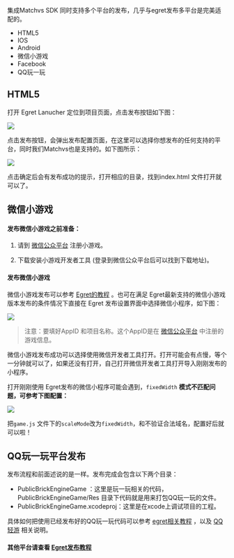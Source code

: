 集成Matchvs SDK 同时支持多个平台的发布，几乎与egret发布多平台是完美适配的。  

- HTML5 
- IOS
- Android
- 微信小游戏
- Facebook
- QQ玩一玩

## HTML5 

打开 Egret Lanucher 定位到项目页面，点击发布按钮如下图：

![](http://imgs.matchvs.com/static/Doc-img/gamePub/EgretImg/egret_report1.png)

点击发布按钮，会弹出发布配置页面，在这里可以选择你想发布的任何支持的平台，同时我们Matchvs也是支持的。如下图所示：

![](http://imgs.matchvs.com/static/Doc-img/gamePub/EgretImg/egret_report2.png)

点击确定后会有发布成功的提示，打开相应的目录，找到index.html 文件打开就可以了。

## 微信小游戏

#### 发布微信小游戏之前准备：

1. 请到 [微信公众平台](https://mp.weixin.qq.com/) 注册小游戏。

2. 下载安装小游戏开发者工具 (登录到微信公众平台后可以找到下载地址)。

#### 发布微信小游戏

微信小游戏发布可以参考 [Egret的教程](http://developer.egret.com/cn/github/egret-docs/Engine2D/minigame/publish/index.html) 。也可在满足 Egret最新支持的微信小游戏版本发布的条件情况下直接在 Egret 发布设置界面中选择微信小程序，如下图：

![](http://imgs.matchvs.com/static/Doc-img/gamePub/EgretImg/egret_report3.png)

> 注意：要填好AppID 和项目名称。这个AppID是在 [微信公众平台](https://mp.weixin.qq.com/) 中注册的游戏信息。

微信小游戏发布成功可以选择使用微信开发者工具打开。打开可能会有点慢，等个一分钟就可以了，如果还没有打开，自己打开微信开发者工具打开导入刚刚发布的小程序。

打开刚刚使用 Egret发布的微信小程序可能会遇到，`fixedWidth` **模式不匹配问题，可参考下图配置：**

![](http://imgs.matchvs.com/static/Doc-img/gamePub/EgretImg/egret_report5.png)

把`game.js` 文件下的`scaleMode`改为`fixedWidth`，和不验证合法域名，配置好后就可以啦！



## QQ玩一玩平台发布

发布流程和前面述说的是一样。发布完成会包含以下两个目录：

- PublicBrickEngineGame ：这里是玩一玩相关的代码，PublicBrickEngineGame/Res 目录下代码就是用来打包QQ玩一玩的文件。
- PublicBrickEngineGame.xcodeproj：这里是在xcode上调试项目的工程。

具体如何把使用已经发布好的QQ玩一玩代码可以参考 [egret相关教程](http://developer.egret.com/cn/github/egret-docs/Engine2D/bricksgame/start/index.html) ，以及 [QQ轻游](http://hudong.qq.com/) 相关说明。

#### 其他平台请查看 [Egret发布教程](http://developer.egret.com/cn/github/egret-docs/Engine2D/publish/index.html) 

